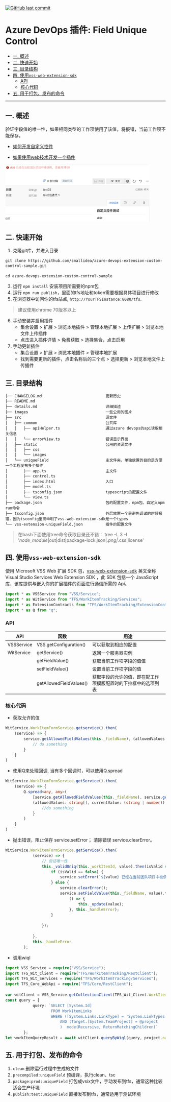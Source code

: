 [![GitHub last commit](https://img.shields.io/github/last-commit/smallidea/azure-devops-extension-custom-control-sample?logo=github&logoColor=white)](https://github.com/smallidea/azure-devops-extension-custom-control-sample) 


# Azure DevOps 插件: Field Unique Control

- [一. 概述](#一-概述)
- [二. 快速开始](#二-快速开始)
- [三. 目录结构](#三-目录结构)
- [四. 使用`vss-web-extension-sdk`](#四-使用vss-web-extension-sdk)         
    - [API](#api)
    - [核心代码](#核心代码)
- [五. 用于打包、发布的命令](#五-用于打包发布的命令)


---
## 一. 概述
 验证字段值的唯一性，如果相同类型的工作项使用了该值，将报错，当前工作项不能保存。

 - [如何开发自定义控件](https://www.visualstudio.com/en-us/docs/integrate/extensions/develop/custom-control)

 - [如果使用web技术开发一个插件](https://docs.microsoft.com/en-us/azure/devops/extend/get-started/node?view=azure-devops)

<img src='images/field_unique_1.png' style='border:1px; border-color: #CCC; width: 90%;' />

## 二. 快速开始 

1. 克隆git库，并进入目录

``` shell / cmd / bash
git clone https://github.com/smallidea/azure-devops-extension-custom-control-sample.git

cd azure-devops-extension-custom-control-sample
```
        
3. 运行 `npm install` 安装项目所需要的npm包
4. 运行 `npm run publish`，里面的tfs地址和token需要根据具体项目进行修改
5. 在浏览器中访问你的tfs站点, `http://YourTFSInstance:8080/tfs`.
> 建议使用chrome 70版本以上
6. 手动安装并启用插件
   - 集合设置 > 扩展 > 浏览本地插件 > 管理本地扩展 > 上传扩展 > 浏览本地文件上传插件
   - 点击进入插件详情 > 免费获取 > 选择集合，点击启用
7. 手动更新插件
   - 集合设置 > 扩展 > 浏览本地插件 > 管理本地扩展
   - 找到需要更新的插件，点击名称后的三个点 > 选择更新 > 浏览本地文件上传插件

## 三. 目录结构
```
├── CHANGELOG.md                            更新历史
├── README.md                               
├── details.md                              详细描述
├── images                                  一些公用的图片
├── src                                     源文件
│   ├── common                              公共库
│   │   ├── apiHelper.ts                    通过azure devops的api读取相关信息
│   │   └── errorView.ts                    错误显示界面
│   ├── static                              公用的资源文件
│   │   ├── css
│   │   └── images
│   └── uniqueField                         主文件夹，单独放置的目的是方便一个工程发布多个插件
│       ├── app.ts                          主文件
│       ├── control.ts                      
│       ├── index.html                      入口
│       ├── model.ts                        
│       ├── tsconfig.json                   typescript的配置文件
│       └── view.ts
├── package.json                            包的配置文件，npm包、自定义npm run命令
├── tsconfig.json                           外层放置一个是避免调试的时候报错，因为tsconfig里面申明了vss-web-extension-sdk是一个types
└── vss-extension-uniqueField.json          插件的配置文件

```
> 在bash下面使用tree命令获取目录还不错： tree -L 3 -I '*node_module*|out|dist|package-lock.json|*.png|*.css|license'

## 四. 使用`vss-web-extension-sdk`
使用 Microsoft VSS Web 扩展 SDK 包，[vss-web-extension-sdk](https://github.com/microsoft/vss-web-extension-sdk) 英文全称 Visual Studio Services Web Extension SDK
，此 SDK 包括一个 JavaScript 库，该库提供与嵌入你的扩展插件的页面进行通信所需的 Api。

```typescript
import * as VSSService from "VSS/Service";
import * as WitService from "TFS/WorkItemTracking/Services";
import * as ExtensionContracts from "TFS/WorkItemTracking/ExtensionContracts";
import * as Q from "q";
```

### API
| API                | 函数                   | 用途                                                                     |
| ------------------ | --------------------------- | ------------------------------------------------------------------------- |
| VSSService         | VSS.getConfiguration()      | 可以获取到相应的配置      |
| WitService         | getService()                | 返回一个服务器实例                    |
|                    | getFieldValue()             | 获取当前工作项字段的值值                                    |
|                    | setFieldValue()             | 设置当前工作项字段的值       |
|                    | getAllowedFieldValues()     | 获取字段的允许的值，即在配工作项模版配置时的下拉框中的选项列表                                    |


### 核心代码

- 获取允许的值
```typescript
WitService.WorkItemFormService.getservice().then(
    (service) => {
        service.getAllowedFieldValues(this._fieldName), (allowedValues: string[]) => {
            // do something
        }
    }
)
```

- 使用Q来处理回调, 当有多个回调时，可以使用Q.spread

```typescript
WitService.WorkItemFormService.getService().then(
    (service) => {
        Q.spread<any, any>(
            [service.getAllowedFieldValues(this._fieldName), service.getFieldValue(this._fieldName)],
            (allowedValues: string[], currentValue: (string | number)) => {
                //do something
            }
        )
    }
)
```

- 抛出错误，阻止保存 service.setError； 清除错误 service.clearError。
```typescript
WitService.WorkItemFormService.getService().then(
            (service) => {
                // 验证唯一性
                this._validUniq(this._workItemId, value).then(isValid => {
                    if (isValid == false) {
                        service.setError(`${value} 已经在当前团队项目中被使用，请使用其他！`);
                    } else {
                        service.clearError();
                        service.setFieldValue(this._fieldName, value).then(
                            () => {
                                this._update(value);
                            }, this._handleError);
                    }

                });

            },
            this._handleError
        );
```

- 调用wiql
```typescript
import VSS_Service = require("VSS/Service");
import TFS_Wit_Client = require("TFS/WorkItemTracking/RestClient"); 
import TFS_Wit_Services = require("TFS/WorkItemTracking/Services");
import TFS_Core_WebApi = require("TFS/Core/RestClient");

var witClient = VSS_Service.getCollectionClient(TFS_Wit_Client.WorkItemTrackingHttpClient);
const query = {
            query: `SELECT [System.Id]
                    FROM WorkItemLinks 
                    WHERE ([System.Links.LinkType] = 'System.LinkTypes.Hierarchy-Forward') 
                        AND (Target.[System.TeamProject] = @project 
                        )  mode(Recursive, ReturnMatchingChildren)`
        };
let workItemQueryResult = await witClient.queryByWiql(query, project.name, null);
```

## 五. 用于打包、发布的命令
1. `clean`  删除运行过程中生成的文件
2. `precompiled:uniqueField`    预编译，执行clean、tsc
3. `package:prod:uniqueField`   打包成vsix文件，手动发布到tfs，通常这种比较适合生产环境
4. `publish:test:uniqueField`   直接发布到tfs，通常适用于测试环境